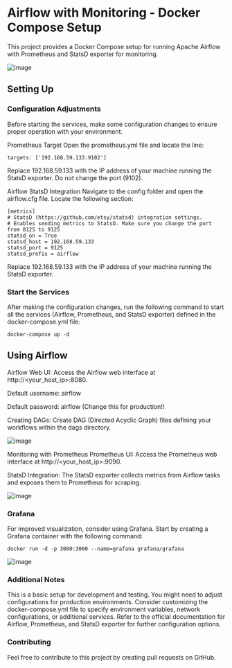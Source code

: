 # Airflow with Monitoring - Docker Compose Setup

This project provides a Docker Compose setup for running Apache Airflow with Prometheus and StatsD exporter for monitoring.

![image](https://github.com/user-attachments/assets/00e34e94-ac6f-48bf-8016-3f09daf4ba58)


## Setting Up
### Configuration Adjustments
Before starting the services, make some configuration changes to ensure proper operation with your environment.

Prometheus Target
Open the prometheus.yml file and locate the line:

`targets: ['192.168.59.133:9102']`

Replace 192.168.59.133 with the IP address of your machine running the StatsD exporter. Do not change the port (9102).

Airflow StatsD Integration
Navigate to the config folder and open the airflow.cfg file. Locate the following section:
```
[metrics]
# StatsD (https://github.com/etsy/statsd) integration settings.
# Enables sending metrics to StatsD. Make sure you change the port from 8125 to 9125
statsd_on = True
statsd_host = 192.168.59.133
statsd_port = 9125
statsd_prefix = airflow
```
Replace 192.168.59.133 with the IP address of your machine running the StatsD exporter.

### Start the Services
After making the configuration changes, run the following command to start all the services (Airflow, Prometheus, and StatsD exporter) defined in the docker-compose.yml file:

`docker-compose up -d`

## Using Airflow
Airflow Web UI: Access the Airflow web interface at http://<your_host_ip>:8080.

Default username: airflow

Default password: airflow (Change this for production!)

Creating DAGs: Create DAG (Directed Acyclic Graph) files defining your workflows within the dags directory.


![image](https://github.com/user-attachments/assets/353e341f-4948-4e65-bbe2-6f7122afb3cd)

Monitoring with Prometheus
Prometheus UI: Access the Prometheus web interface at http://<your_host_ip>:9090.

StatsD Integration: The StatsD exporter collects metrics from Airflow tasks and exposes them to Prometheus for scraping.

![image](https://github.com/user-attachments/assets/2577d4f3-906f-4661-a554-7b297d3fbcff)

### Grafana
For improved visualization, consider using Grafana. Start by creating a Grafana container with the following command:

`docker run -d -p 3000:3000 --name=grafana grafana/grafana`

![image](https://github.com/user-attachments/assets/6fb25901-eacd-49bf-9348-2ce71abb66f8)


### Additional Notes
This is a basic setup for development and testing. You might need to adjust configurations for production environments.
Consider customizing the docker-compose.yml file to specify environment variables, network configurations, or additional services.
Refer to the official documentation for Airflow, Prometheus, and StatsD exporter for further configuration options.
### Contributing
Feel free to contribute to this project by creating pull requests on GitHub.


